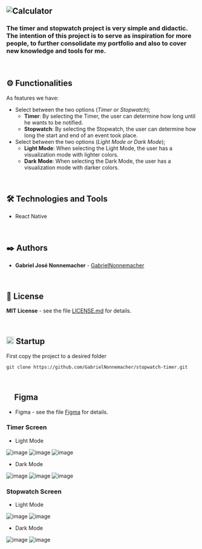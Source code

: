 ![Calculator](https://github.com/GabrielNonnemacher/stopwatch-timer/assets/87139289/59a2fa15-8171-4418-bae2-4beb95314f32)
-----

### The timer and stopwatch project is very simple and didactic. The intention of this project is to serve as inspiration for more people, to further consolidate my portfolio and also to cover new knowledge and tools for me.

<br/>

## ⚙️ Functionalities

As features we have:
* Select between the two options (*Timer or Stopwatch*);
  * **Timer**: By selecting the Timer, the user can determine how long until he wants to be notified.
  * **Stopwatch**: By selecting the Stopwatch, the user can determine how long the start and end of an event took place.
* Select between the two options (*Light Mode or Dark Mode*); 
  * **Light Mode**: When selecting the Light Mode, the user has a visualization mode with lighter colors.
  * **Dark Mode**: When selecting the Dark Mode, the user has a visualization mode with darker colors.

<br/>

## 🛠️ Technologies and Tools

* React Native
  
<br/>

## ✒️ Authors

* **Gabriel José Nonnemacher** - [GabrielNonnemacher](https://github.com/GabrielNonnemacher)
<br/>

## 📄 License

**MIT License** - see the file [LICENSE.md](https://github.com/GabrielNonnemacher/stopwatch-timer/blob/master/LICENSE) for details.

<br/>

## <img height="20px" src="https://cdn-icons-png.flaticon.com/512/352/352163.png"> Startup

First copy the project to a desired folder
```
git clone https://github.com/GabrielNonnemacher/stopwatch-timer.git
```

<br/>

## <img height="16px" src="https://upload.wikimedia.org/wikipedia/commons/thumb/3/33/Figma-logo.svg/1667px-Figma-logo.svg.png"> Figma

* Figma - see the file [Figma](https://www.figma.com/file/h3GipAGlwG3fkpRxeC5YUD/Stopwatch-%26-Timer?type=design&node-id=0%3A1&mode=design&t=cCtRz6KF3oHaImXm-1) for details.

### Timer Screen
* Light Mode
<div display: flex justify-content: center>
  
![image](https://github.com/GabrielNonnemacher/stopwatch-timer/assets/87139289/73d7fcb9-f980-4961-aa2d-10842b02d529)
![image](https://github.com/GabrielNonnemacher/stopwatch-timer/assets/87139289/175e7dc8-7810-4450-942b-87f40db5e2af)
![image](https://github.com/GabrielNonnemacher/stopwatch-timer/assets/87139289/707fb7f4-1114-4c70-8475-ab5ef223d4d5)
</div>

* Dark Mode
<div display: flex justify-content: center>

  ![image](https://github.com/GabrielNonnemacher/stopwatch-timer/assets/87139289/fbb24e8e-9f6c-4761-9dd5-1d0bc51cff16)
  ![image](https://github.com/GabrielNonnemacher/stopwatch-timer/assets/87139289/c70bef29-d655-4ed8-b04d-97b993816253)
  ![image](https://github.com/GabrielNonnemacher/stopwatch-timer/assets/87139289/84e51538-6ef1-477b-86fb-89d181f5f35d)
</div>



### Stopwatch Screen
* Light Mode
<div display: flex justify-content: center>

![image](https://github.com/GabrielNonnemacher/stopwatch-timer/assets/87139289/f16f11e3-a35b-4919-bc0b-f84cdc3529b1)
![image](https://github.com/GabrielNonnemacher/stopwatch-timer/assets/87139289/a97cdf92-1e0e-4f97-8f3a-5aac86d0d392)
</div>

* Dark Mode
<div display: flex justify-content: center>
  
![image](https://github.com/GabrielNonnemacher/stopwatch-timer/assets/87139289/e9e6c759-0122-4f03-a593-67e7dd0da3db)
![image](https://github.com/GabrielNonnemacher/stopwatch-timer/assets/87139289/c23c3bb6-5d1d-449b-97a8-31760c5bbbdf)
</div>
